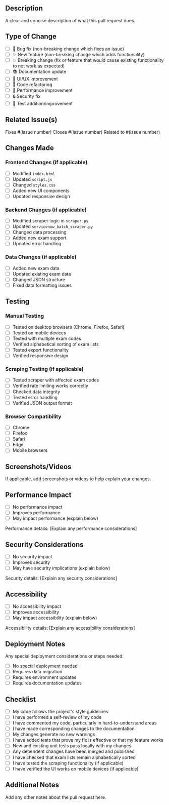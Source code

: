 ## Description

A clear and concise description of what this pull request does.

## Type of Change

- [ ] 🐛 Bug fix (non-breaking change which fixes an issue)
- [ ] ✨ New feature (non-breaking change which adds functionality)
- [ ] 💥 Breaking change (fix or feature that would cause existing functionality to not work as expected)
- [ ] 📚 Documentation update
- [ ] 🎨 UI/UX improvement
- [ ] 🔧 Code refactoring
- [ ] 🚀 Performance improvement
- [ ] 🔒 Security fix
- [ ] 🧪 Test addition/improvement

## Related Issue(s)

Fixes #(issue number)
Closes #(issue number)
Related to #(issue number)

## Changes Made

### Frontend Changes (if applicable)

- [ ] Modified `index.html`
- [ ] Updated `script.js`
- [ ] Changed `styles.css`
- [ ] Added new UI components
- [ ] Updated responsive design

### Backend Changes (if applicable)

- [ ] Modified scraper logic in `scraper.py`
- [ ] Updated `servicenow_batch_scraper.py`
- [ ] Changed data processing
- [ ] Added new exam support
- [ ] Updated error handling

### Data Changes (if applicable)

- [ ] Added new exam data
- [ ] Updated existing exam data
- [ ] Changed JSON structure
- [ ] Fixed data formatting issues

## Testing

### Manual Testing

- [ ] Tested on desktop browsers (Chrome, Firefox, Safari)
- [ ] Tested on mobile devices
- [ ] Tested with multiple exam codes
- [ ] Verified alphabetical sorting of exam lists
- [ ] Tested export functionality
- [ ] Verified responsive design

### Scraping Testing (if applicable)

- [ ] Tested scraper with affected exam codes
- [ ] Verified rate limiting works correctly
- [ ] Checked data integrity
- [ ] Tested error handling
- [ ] Verified JSON output format

### Browser Compatibility

- [ ] Chrome
- [ ] Firefox
- [ ] Safari
- [ ] Edge
- [ ] Mobile browsers

## Screenshots/Videos

If applicable, add screenshots or videos to help explain your changes.

## Performance Impact

- [ ] No performance impact
- [ ] Improves performance
- [ ] May impact performance (explain below)

Performance details:
[Explain any performance considerations]

## Security Considerations

- [ ] No security impact
- [ ] Improves security
- [ ] May have security implications (explain below)

Security details:
[Explain any security considerations]

## Accessibility

- [ ] No accessibility impact
- [ ] Improves accessibility
- [ ] May impact accessibility (explain below)

Accessibility details:
[Explain any accessibility considerations]

## Deployment Notes

Any special deployment considerations or steps needed:

- [ ] No special deployment needed
- [ ] Requires data migration
- [ ] Requires environment updates
- [ ] Requires documentation updates

## Checklist

- [ ] My code follows the project's style guidelines
- [ ] I have performed a self-review of my code
- [ ] I have commented my code, particularly in hard-to-understand areas
- [ ] I have made corresponding changes to the documentation
- [ ] My changes generate no new warnings
- [ ] I have added tests that prove my fix is effective or that my feature works
- [ ] New and existing unit tests pass locally with my changes
- [ ] Any dependent changes have been merged and published
- [ ] I have checked that exam lists remain alphabetically sorted
- [ ] I have tested the scraping functionality (if applicable)
- [ ] I have verified the UI works on mobile devices (if applicable)

## Additional Notes

Add any other notes about the pull request here.
